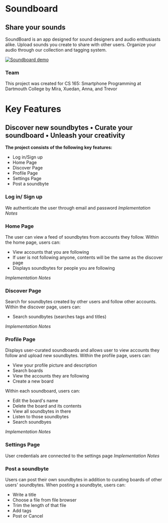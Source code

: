# Soundboard
## Share your sounds
SoundBoard is an app designed for sound designers and audio enthusiasts alike. Upload sounds you create to share with other users. Organize your audio through our collection and tagging system.

[![Soundboard demo](https://i3.ytimg.com/vi/-Zply3ak25A/maxresdefault.jpg)](https://www.youtube.com/watch?v=-Zply3ak25A&t=2s)


### Team
This project was created for CS 165: Smartphone Programming at Dartmouth College by Mira, Xuedan, Anna, and Trevor

# Key Features
## Discover new soundbytes • Curate your soundboard • Unleash your creativity
**The project consists of the following key features:**
* Log in/Sign up
* Home Page
* Discover Page
* Profile Page
* Settings Page
* Post a soundbyte 

### Log in/ Sign up 
We authenticate the user through email and password
*Implementation Notes* 

### Home Page
The user can view a feed of soundbytes from accounts they follow.
Within the home page, users can: 
* View accounts that you are following 
* If user is not following anyone, contents will be the same as the discover page 
* Displays soundbytes for people you are following

*Implementation Notes* 

### Discover Page
Search for soundbytes created by other users and follow other accounts.
Within the discover page, users can: 
* Search soundbytes (searches tags and titles)

*Implementation Notes* 

### Profile Page
Displays user-curated soundboards and allows user to view accounts they follow and upload new soundbytes.
Within the profile page, users can: 
* View your profile picture and description 
* Search boards 
* View the accounts they are following 
* Create a new board 

Within each soundboard, users can: 
* Edit the board's name 
* Delete the board and its contents 
* View all soundbytes in there 
* Listen to those soundbytes 
* Search soundbyes

*Implementation Notes* 

### Settings Page
User credentials are connected to the settings page
*Implementation Notes* 

### Post a soundbyte
Users can post their own soundbytes in addition to curating boards of other users' soundbytes. 
When posting a soundbyte, users can: 
* Write a title 
* Choose a file from file browser 
* Trim the length of that file 
* Add tags 
* Post or Cancel

